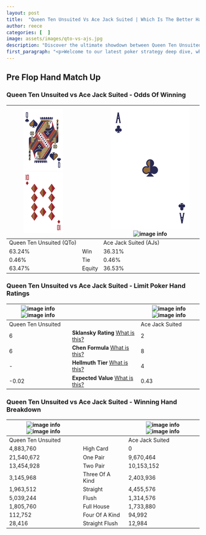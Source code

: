 ```yaml
---
layout: post
title:  "Queen Ten Unsuited Vs Ace Jack Suited | Which Is The Better Hand In Poker? A Complete Guide"
author: reece
categories: [  ]
image: assets/images/qto-vs-ajs.jpg
description: "Discover the ultimate showdown between Queen Ten Unsuited and Ace Jack Suited in poker! Uncover the odds, strategies, and scenarios where one hand triumphs over the other. Get ready to up your poker game with this thrilling analysis."
first_paragraph: "<p>Welcome to our latest poker strategy deep dive, where we're pitting two distinct hands against each other in a high-stakes showdown: Queen Ten Unsuited vs Ace Jack Suited.</p><p>In the dynamic world of poker, every decision counts, and knowing which hand holds the upper hand is key to your success at the table.</p><p>In this article, we'll dissect these two hands, explore the scenarios where one dominates the other, and equip you with the knowledge to make strategic choices that can tip the odds in your favor.</p><p>Get ready to unravel the intriguing dynamics of these poker hands and elevate your game to new heights.</p>"
---
```




[comment]: # (sp0)

## Pre Flop Hand Match Up

<div class="table hand-ratings" markdown="1"> 



### Queen Ten Unsuited vs Ace Jack Suited - Odds Of Winning


    
| ![image info](assets/images/hand1/Q.png) ![image info](assets/images/hand1/to.png) |  | ![image info](assets/images/hand2/A.png) ![image info](assets/images/hand2/js.png) |
| -------- | -------- | -------- |
| Queen Ten Unsuited (QTo) |  | Ace Jack Suited (AJs) |
| 63.24% | Win | 36.31% |
| 0.46% | Tie | 0.46% |
| 63.47% | Equity | 36.53% |




[comment]: # (sp1)



### Queen Ten Unsuited vs Ace Jack Suited - Limit Poker Hand Ratings


    
| ![image info](https://www.riverpairs.com/assets/images/hand1/Q.png) ![image info](https://www.riverpairs.com/assets/images/hand1/to.png) |  | ![image info](https://www.riverpairs.com/assets/images/hand2/A.png) ![image info](https://www.riverpairs.com/assets/images/hand2/js.png) |
| -------- | -------- | -------- |
| Queen Ten Unsuited |  | Ace Jack Suited |
| 6 | **Sklansky Rating** [What is this?](/sklansky-rating-explained) | 2 |
| 6 | **Chen Formula** [What is this?](/chen-formula-explained) | 8 |
| - | **Hellmuth Tier** [What is this?](/Hellmuth-tier-explained) | 4 |
| -0.02 | **Expected Value** [What is this?](/expected-value-explained) | 0.43 |




[comment]: # (sp2)



### Queen Ten Unsuited vs Ace Jack Suited - Winning Hand Breakdown


    
| ![image info](https://www.riverpairs.com/assets/images/hand1/Q.png) ![image info](https://www.riverpairs.com/assets/images/hand1/to.png) |  | ![image info](https://www.riverpairs.com/assets/images/hand2/A.png) ![image info](https://www.riverpairs.com/assets/images/hand2/js.png) |
| -------- | -------- | -------- |
| Queen Ten Unsuited |  | Ace Jack Suited |
| 4,883,760 | High Card | 0 |
| 21,540,672 | One Pair | 9,670,464 |
| 13,454,928 | Two Pair | 10,153,152 |
| 3,145,968 | Three Of A Kind | 2,403,936 |
| 1,963,512 | Straight | 4,455,576 |
| 5,039,244 | Flush | 1,314,576 |
| 1,805,760 | Full House | 1,733,880 |
| 112,752 | Four Of A Kind | 94,992 |
| 28,416 | Straight Flush | 12,984 |




[comment]: # (sp3)



</div>

[comment]: # (sp4)



[comment]: # (sp5)

